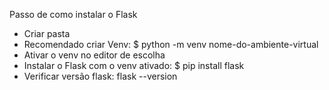 Passo de como instalar o Flask
- Criar pasta
- Recomendado criar Venv:
    $ python -m venv nome-do-ambiente-virtual
- Ativar o venv no editor de escolha
- Instalar o Flask com o venv ativado:
$ pip install flask
- Verificar versão flask: flask --version
